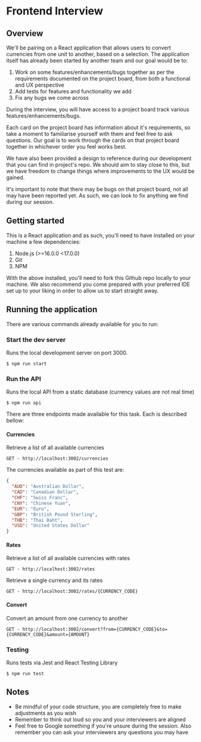 # Frontend Interview

## Overview

We'll be pairing on a React application that allows users to convert currencies from one unit to another, based on a selection. The application itself has already been started by another team and our goal would be to:

1. Work on some features/enhancements/bugs together as per the requirements documented on the project board, from both a functional and UX perspective
2. Add tests for features and functionality we add
3. Fix any bugs we come across

During the interview, you will have access to a project board track various features/enhancements/bugs.

Each card on the project board has information about it's requirements, so take a moment to familiarise yourself with them and feel free to ask questions. Our goal is to work through the cards on that project board together in whichever order you feel works best.

We have also been provided a design to reference during our development that you can find in project's repo. We should aim to stay close to this, but we have freedom to change things where improvements to the UX would be gained.

It's important to note that there may be bugs on that project board, not all may have been reported yet. As such, we can look to fix anything we find during our session.

## Getting started

This is a React application and as such, you'll need to have installed on your machine a few dependencies:

1. Node.js (>=16.0.0 <17.0.0)
2. Git
3. NPM

With the above installed, you'll need to fork this Github repo locally to your machine. We also recommend you come prepared with your preferred IDE set up to your liking in order to allow us to start straight away.

## Running the application

There are various commands already available for you to run:

### Start the dev server

Runs the local development server on port 3000.

```console
$ npm run start
```

### Run the API

Runs the local API from a static database (currency values are not real time)

```console
$ npm run api
```

There are three endpoints made available for this task. Each is described bellow:

#### Currencies

Retrieve a list of all available currencies

```
GET - http://localhost:3002/currencies
```

The currencies available as part of this test are:

```json
{
  "AUD": "Australian Dollar",
  "CAD": "Canadian Dollar",
  "CHF": "Swiss Franc",
  "CNY": "Chinese Yuan",
  "EUR": "Euro",
  "GBP": "British Pound Sterling",
  "THB": "Thai Baht",
  "USD": "United States Dollar"
}
```

#### Rates

Retrieve a list of all available currencies with rates

```
GET - http://localhost:3002/rates
```

Retrieve a single currency and its rates

```
GET - http://localhost:3002/rates/{CURRENCY_CODE}
```

#### Convert

Convert an amount from one currency to another

```
GET - http://localhost:3002/convert?from={CURRENCY_CODE}&to={CURRENCY_CODE}&amount={AMOUNT}
```

### Testing

Runs tests via Jest and React Testing Library

```console
$ npm run test
```

## Notes

- Be mindful of your code structure, you are completely free to make adjustments as you wish
- Remember to think out loud so you and your interviewers are aligned
- Feel free to Google something if you're unsure during the session. Also remember you can ask your interviewers any questions you may have
